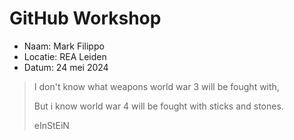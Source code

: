 # GitHub Workshop

- Naam: Mark Filippo
- Locatie: REA Leiden
- Datum: 24 mei 2024

> I don't know what weapons world war 3 will be fought with,
>
> But i know world war 4 will be fought with sticks and stones.
>
> eInStEiN